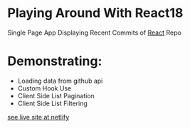 # Playing Around With React18

Single Page App Displaying Recent Commits of [React](https://reactjs.org) Repo

# Demonstrating:

- Loading data from github api
- Custom Hook Use
- Client Side List Pagination
- Client Side List Filtering

[see live site at netlify](https://csb-8ixc5x.netlify.app)
